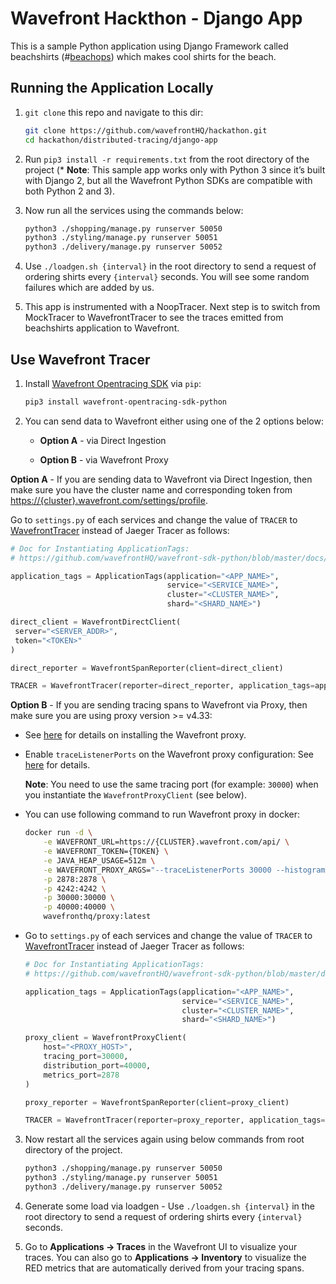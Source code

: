 # Wavefront Hackthon - Django App

This is a sample Python application using Django Framework called beachshirts (#[beachops](https://medium.com/@matthewzeier/thoughts-from-an-operations-wrangler-how-we-use-alerts-to-monitor-wavefront-71329c5e57a8)) which makes cool shirts for the beach.

## Running the Application Locally
1. `git clone` this repo and navigate to this dir:

   ```bash
   git clone https://github.com/wavefrontHQ/hackathon.git
   cd hackathon/distributed-tracing/django-app
   ```

2. Run `pip3 install -r requirements.txt` from the root directory of the project (* **Note**: This sample app works only with Python 3 since it’s built with Django 2, but all the Wavefront Python SDKs are compatible with both Python 2 and 3).

3. Now run all the services using the commands below:

   ```bash
   python3 ./shopping/manage.py runserver 50050
   python3 ./styling/manage.py runserver 50051
   python3 ./delivery/manage.py runserver 50052
   ```

4. Use `./loadgen.sh {interval}` in the root directory to send a request of ordering shirts every `{interval}` seconds. You will see some random failures which are added by us.

5. This app is instrumented with a NoopTracer. Next step is to switch from MockTracer to WavefrontTracer to see the traces emitted from beachshirts application to Wavefront.

## Use Wavefront Tracer

1. Install [Wavefront Opentracing SDK](https://github.com/wavefrontHQ/wavefront-opentracing-sdk-python) via `pip`:

   ```bash
   pip3 install wavefront-opentracing-sdk-python
   ```

2. You can send data to Wavefront either using one of the 2 options below:

   * **Option A** - via Direct Ingestion
   
   * **Option B** - via Wavefront Proxy

**Option A** - If you are sending data to Wavefront via Direct Ingestion, then make sure you have the cluster name and corresponding token from [https://{cluster}.wavefront.com/settings/profile](https://{cluster}.wavefront.com/settings/profile).

Go to `settings.py` of each services and change the value of  `TRACER`  to [WavefrontTracer](https://github.com/wavefrontHQ/wavefront-opentracing-sdk-python#tracer) instead of Jaeger Tracer as follows:

   ```python
   # Doc for Instantiating ApplicationTags:
   # https://github.com/wavefrontHQ/wavefront-sdk-python/blob/master/docs/apptags.md

   application_tags = ApplicationTags(application="<APP_NAME>",
                                      service="<SERVICE_NAME>",
                                      cluster="<CLUSTER_NAME>",
                                      shard="<SHARD_NAME>")

   direct_client = WavefrontDirectClient(
    server="<SERVER_ADDR>",
    token="<TOKEN>"
   )

   direct_reporter = WavefrontSpanReporter(client=direct_client)

   TRACER = WavefrontTracer(reporter=direct_reporter, application_tags=application_tags)
   ```


**Option B** - If you are sending tracing spans to Wavefront via Proxy, then make sure you are using proxy version >= v4.33:

   - See [here](https://docs.wavefront.com/proxies_installing.html#proxy-installation) for details on installing the Wavefront proxy.

   - Enable `traceListenerPorts` on the Wavefront proxy configuration: See [here](https://docs.wavefront.com/proxies_configuring.html#proxy-configuration-properties) for details.

     **Note**: You need to use the same tracing port (for example: `30000`) when you instantiate the `WavefrontProxyClient` (see below).

   - You can use following command to run Wavefront proxy in docker:

     ```bash
     docker run -d \
         -e WAVEFRONT_URL=https://{CLUSTER}.wavefront.com/api/ \
         -e WAVEFRONT_TOKEN={TOKEN} \
         -e JAVA_HEAP_USAGE=512m \
         -e WAVEFRONT_PROXY_ARGS="--traceListenerPorts 30000 --histogramDistListenerPorts 40000" \
         -p 2878:2878 \
         -p 4242:4242 \
         -p 30000:30000 \
         -p 40000:40000 \
         wavefronthq/proxy:latest
     ```

- Go to `settings.py` of each services and change the value of  `TRACER`  to [WavefrontTracer](https://github.com/wavefrontHQ/wavefront-opentracing-sdk-python#tracer) instead of Jaeger Tracer as follows:

   ```python
   # Doc for Instantiating ApplicationTags:
   # https://github.com/wavefrontHQ/wavefront-sdk-python/blob/master/docs/apptags.md

   application_tags = ApplicationTags(application="<APP_NAME>",
                                      service="<SERVICE_NAME>",
                                      cluster="<CLUSTER_NAME>",
                                      shard="<SHARD_NAME>")

   proxy_client = WavefrontProxyClient(
       host="<PROXY_HOST>",
       tracing_port=30000,
       distribution_port=40000,
       metrics_port=2878
   )

   proxy_reporter = WavefrontSpanReporter(client=proxy_client)

   TRACER = WavefrontTracer(reporter=proxy_reporter, application_tags=application_tags)
   ```
   
3. Now restart all the services again using below commands from root directory of the project.

   ```bash
   python3 ./shopping/manage.py runserver 50050
   python3 ./styling/manage.py runserver 50051
   python3 ./delivery/manage.py runserver 50052
   ```

4. Generate some load via loadgen - Use `./loadgen.sh {interval}` in the root directory to send a request of ordering shirts every `{interval}` seconds.

5. Go to **Applications -> Traces** in the Wavefront UI to visualize your traces. You can also go to **Applications -> Inventory** to visualize the RED metrics that are automatically derived from your tracing spans.
